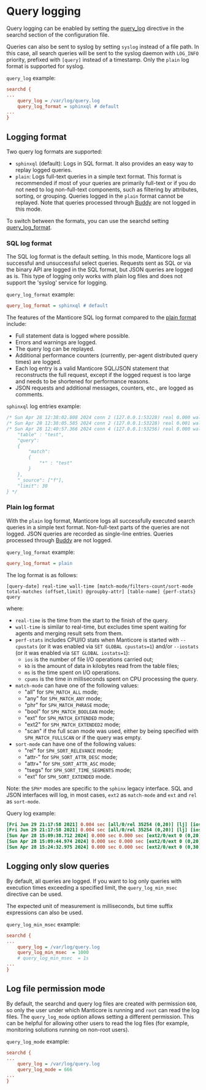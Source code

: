 # Query logging

<!-- example query_logging -->
Query logging can be enabled by setting the [query_log](../Server_settings/Searchd.md#query_log) directive in the searchd section of the configuration file.

Queries can also be sent to syslog by setting `syslog` instead of a file path. In this case, all search queries will be sent to the syslog daemon with `LOG_INFO` priority, prefixed with `[query]` instead of a timestamp. Only the `plain` log format is supported for syslog.

<!-- intro -->
`query_log` example:
<!-- request Config -->
```ini
searchd {
...
    query_log = /var/log/query.log
    query_log_format = sphinxql # default
...
}
```
<!-- end -->


## Logging format

Two query log formats are supported:
* `sphinxql` (default): Logs in SQL format. It also provides an easy way to replay logged queries.
* `plain`: Logs full-text queries in a simple text format. This format is recommended if most of your queries are primarily full-text or if you do not need to log non-full-text components, such as filtering by attributes, sorting, or grouping. Queries logged in the `plain` format cannot be replayed. Note that queries processed through [Buddy](../Installation/Manticore_Buddy.md) are not logged in this mode.

To switch between the formats, you can use the searchd setting [query_log_format](../Server_settings/Searchd.md#query_log_format).

### SQL log format

<!-- example sphixql_log -->
The SQL log format is the default setting. In this mode, Manticore logs all successful and unsuccessful select queries. Requests sent as SQL or via the binary API are logged in the SQL format, but JSON queries are logged as is. This type of logging only works with plain log files and does not support the 'syslog' service for logging.

<!-- intro -->
`query_log_format` example:
<!-- request Config -->
```ini
query_log_format = sphinxql # default
```

<!-- end -->

<!-- example sphixql_log2 -->
The features of the Manticore SQL log format compared to the [plain format](../../Logging/Query_logging.md#Plain-log-format) include:
* Full statement data is logged where possible.
* Errors and warnings are logged.
* The query log can be replayed.
* Additional performance counters (currently, per-agent distributed query times) are logged.
* Each log entry is a valid Manticore SQL/JSON statement that reconstructs the full request, except if the logged request is too large and needs to be shortened for performance reasons.
* JSON requests and additional messages, counters, etc., are logged as comments.

<!-- intro -->
`sphinxql` log entries example:
<!-- request Example -->
```sql
/* Sun Apr 28 12:38:02.808 2024 conn 2 (127.0.0.1:53228) real 0.000 wall 0.000 found 0 */ SELECT * FROM test WHERE MATCH('test') OPTION ranker=proximity;
/* Sun Apr 28 12:38:05.585 2024 conn 2 (127.0.0.1:53228) real 0.001 wall 0.001 found 0 */ SELECT * FROM test WHERE MATCH('test') GROUP BY channel_id OPTION ranker=proximity;
/* Sun Apr 28 12:40:57.366 2024 conn 4 (127.0.0.1:53256) real 0.000 wall 0.000 found 0 */  /*{
    "table" : "test",
    "query":
    {
        "match":
        {
            "*" : "test"
        }
    },
    "_source": ["f"],
    "limit": 30
} */
```
<!-- end -->

### Plain log format

<!-- example plain_log -->
With the `plain` log format, Manticore logs all successfully executed search queries in a simple text format. Non-full-text parts of the queries are not logged. JSON queries are recorded as single-line entries. Queries processed through [Buddy](../Installation/Manticore_Buddy.md) are not logged.

<!-- intro -->
`query_log_format` example:
<!-- request Config -->
```ini
query_log_format = plain
```
<!-- end -->

<!-- example plain_log2 -->
The log format is as follows:

```
[query-date] real-time wall-time [match-mode/filters-count/sort-mode total-matches (offset,limit) @groupby-attr] [table-name] {perf-stats} query
```

where:
* `real-time` is the time from the start to the finish of the query.
* `wall-time` is similar to real-time, but excludes time spent waiting for agents and merging result sets from them.
* `perf-stats` includes CPU/IO stats when Manticore is started with `--cpustats` (or it was enabled via `SET GLOBAL cpustats=1`) and/or `--iostats` (or it was enabled via `SET GLOBAL iostats=1`):
  - `ios` is the number of file I/O operations carried out;
  - `kb` is the amount of data in kilobytes read from the table files;
  - `ms` is the time spent on I/O operations.
  - `cpums` is the time in milliseconds spent on CPU processing the query.
* `match-mode` can have one of the following values:
  - "all" for `SPH_MATCH_ALL` mode;
  - "any" for `SPH_MATCH_ANY` mode;
  - "phr" for `SPH_MATCH_PHRASE` mode;
  - "bool" for `SPH_MATCH_BOOLEAN` mode;
  - "ext" for `SPH_MATCH_EXTENDED` mode;
  - "ext2" for `SPH_MATCH_EXTENDED2` mode;
  - "scan" if the full scan mode was used, either by being specified with `SPH_MATCH_FULLSCAN` or if the query was empty.
* `sort-mode` can have one of the following values:
  - "rel" for `SPH_SORT_RELEVANCE` mode;
  - "attr-" for `SPH_SORT_ATTR_DESC` mode;
  - "attr+" for `SPH_SORT_ATTR_ASC` mode;
  - "tsegs" for `SPH_SORT_TIME_SEGMENTS` mode;
  - "ext" for `SPH_SORT_EXTENDED` mode.

Note: the `SPH*` modes are specific to the `sphinx` legacy interface. SQL and JSON interfaces will log, in most cases, `ext2` as `match-mode` and `ext` and `rel` as `sort-mode`.

<!-- intro -->
Query log example:
<!-- request Example -->
```ini
[Fri Jun 29 21:17:58 2021] 0.004 sec [all/0/rel 35254 (0,20)] [lj] [ios=6 kb=111.1 ms=0.5] test
[Fri Jun 29 21:17:58 2021] 0.004 sec [all/0/rel 35254 (0,20)] [lj] [ios=6 kb=111.1 ms=0.5 cpums=0.3] test
[Sun Apr 28 15:09:38.712 2024] 0.000 sec 0.000 sec [ext2/0/ext 0 (0,20)] [test] test
[Sun Apr 28 15:09:44.974 2024] 0.000 sec 0.000 sec [ext2/0/ext 0 (0,20) @channel_id] [test] test
[Sun Apr 28 15:24:32.975 2024] 0.000 sec 0.000 sec [ext2/0/ext 0 (0,30)] [test] {     "table" : "test",     "query":     {         "match":         {             "*" : "test"         }     },     "_source": ["f"],     "limit": 30 }
```

<!-- end -->

## Logging only slow queries

<!-- example query_log_min_msec -->
By default, all queries are logged. If you want to log only queries with execution times exceeding a specified limit, the `query_log_min_msec` directive can be used.

The expected unit of measurement is milliseconds, but time suffix expressions can also be used.

<!-- intro -->
`query_log_min_msec` example:
<!-- request Config -->
```ini
searchd {
...
    query_log = /var/log/query.log
    query_log_min_msec  = 1000
    # query_log_min_msec  = 1s
...
}
```

<!-- end -->

## Log file permission mode

<!-- Example query_log_mode -->
By default, the searchd and query log files are created with permission `600`, so only the user under which Manticore is running and `root` can read the log files. The `query_log_mode` option allows setting a different permission. This can be helpful for allowing other users to read the log files (for example, monitoring solutions running on non-root users).

<!-- intro -->
`query_log_mode` example:
<!-- request Config -->
```ini
searchd {
...
    query_log = /var/log/query.log
    query_log_mode = 666
...
}
```
<!-- end -->
<!-- proofread -->
